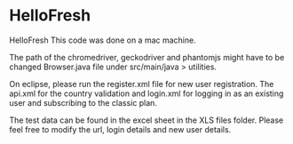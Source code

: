 # HelloFresh
HelloFresh
This code was done on a mac machine. 

The path of the chromedriver, geckodriver and phantomjs might have to be changed Browser.java file under src/main/java > utilities.

On eclipse, please run the register.xml file for new user registration. The api.xml for the country validation and login.xml for logging in as an existing user and subscribing to the classic plan.

The test data can be found in the excel sheet in the XLS files folder. Please feel free to modify the url, login details and new user details.
